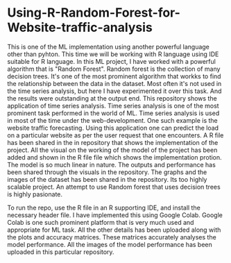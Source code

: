 # Using-R-Random-Forest-for-Website-traffic-analysis

This is one of the ML implementation using another powerful language other than pyhton.
This time we will be working with R language using IDE suitable for R language.
In this ML project, I have worked with a powerful algorithm that is "Random Forest". Random forest is the collection of 
many decision trees. It's one of the most prominent algorithm that workks to find the relationship between the data in the dataset.
Most often it's not used in the time series analysis, but here I have experimented it over this task. And the results were outstanding at the output end.
This repository shows the application of time series analysis. Time series analysis is one of the most prominent task performed in the world of ML.
Time series analysis is used in most of the time under the web-development. One such example is the website traffic forecasting. Using this application 
one can predict the load on a particular website as per the user request that one encounters.
A R file has been shared in the in repository that shows the implementation of the project. All the visual on the working of the model of the project has been
added and shown in the R file file which shows the implementation protion. The model is so much linear in nature. The outputs and performance has been shared 
through the visuals in the repository. 
The graphs and the images of the dataset has been shared in the repository. Its too highly scalable project. An attempt to use Random forest that uses decision 
trees is highly pasionate. 

To run the repo, use the R file in an R supporting IDE, and install the necessary header file. I have implemented this using Google Colab. Google Colab is one such prominent
platform that is very much used and appropriate for ML task.
All the other details has been  uploaded along with the plots and accuracy matrices. These matrices accurately analyses the model performance. All the images of the model 
performance has been uploaded in this particular repository.
